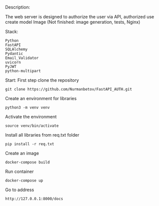 Description:

The web server is designed to authorize the user via API, authorized
use create model Image
(Not finished: image generation, tests, Nginx)


Stack:

    Python 
    FastAPI 
    SQLAlchemy
    Pydantic
    Email_Validator
    uvicorn
    PyJWT
    python-multipart


Start: 
First step clone the repository

    git clone https://github.com/Nurmanbetov/FastAPI_AUTH.git

Create an environment for libraries

    python3 -m venv venv

Activate the environment

    source venv/bin/activate

Install all libraries from req.txt folder

    pip install -r req.txt

Create an image

    docker-compose build

Run container

    docker-compose up

Go to address

    http://127.0.0.1:8000/docs





